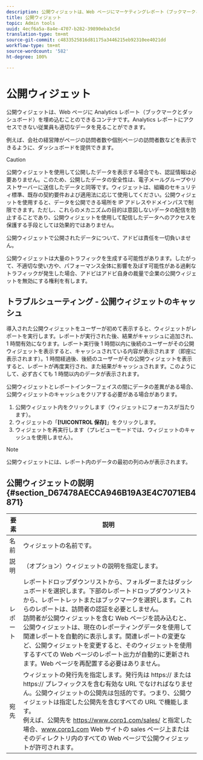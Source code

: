 ```yaml
---
description: 公開ウィジェットは、Web ページにマーケティングレポート（ブックマークとダッシュボード）を埋め込むことのできるコンテナです。マーケティングレポートにアクセスできない従業員も適切なデータを見ることができます。
title: 公開ウィジェット
topic: Admin tools
uuid: 4ecf6a5a-8a4e-4707-b282-39890eba3c5d
translation-type: tm+mt
source-git-commit: c4833525816d81175a3446215eb92310ee4021dd
workflow-type: tm+mt
source-wordcount: '582'
ht-degree: 100%

---
```



# 公開ウィジェット

公開ウィジェットは、Web ページに Analytics レポート（ブックマークとダッシュボード）を埋め込むことのできるコンテナです。Analytics レポートにアクセスできない従業員も適切なデータを見ることができます。

例えば、会社の経営陣がページの訪問者数や個別ページの訪問者数などを表示できるように、ダッシュボードを提供できます。

>[!CAUTION]
>
>公開ウィジェットを使用して公開したデータを表示する場合でも、認証情報は必要ありません。このため、公開したデータの安全性は、電子メールグループやリストサーバーに送信したデータと同等です。ウィジェットは、組織のセキュリティ標準、既存の契約要件および適用法に応じて使用してください。公開ウィジェットを使用すると、データを公開できる場所を IP アドレスやドメインパスで制限できます。ただし、これらのメカニズムの目的は意図しないデータの配信を防止することであり、公開ウィジェットを使用して配信したデータへのアクセスを保護する手段としては効果的ではありません。
>
> 公開ウィジェットで公開されたデータについて、アドビは責任を一切負いません。

公開ウィジェットは大量のトラフィックを生成する可能性があります。したがって、不適切な使い方や、パフォーマンス全体に影響を及ぼす可能性がある過剰なトラフィックが発生した場合、アドビはアドビ自身の裁量で企業の公開ウィジェットを無効にする権利を有します。

## トラブルシューティング - 公開ウィジェットのキャッシュ

導入された公開ウィジェットをユーザーが初めて表示すると、ウィジェットがレポートを実行します。レポートが実行された後、結果がキャッシュに追加され、1 時間有効になります。レポート実行後 1 時間以内に後続のユーザーがその公開ウィジェットを表示すると、キャッシュされている内容が表示されます（即座に表示されます）。1 時間経過後、後続のユーザーがその公開ウィジェットを表示すると、レポートが再度実行され、また結果がキャッシュされます。このようにして、必ず古くても 1 時間以内のデータが表示されます。

公開ウィジェットとレポートインターフェイスの間にデータの差異がある場合、公開ウィジェットのキャッシュをクリアする必要がある場合があります。

1. 公開ウィジェット内をクリックします（ウィジェットにフォーカスが当たります）。
1. ウィジェットの「**[!UICONTROL 保存]**」をクリックします。
1. ウィジェットを再実行します（プレビューモードでは、ウィジェットのキャッシュを使用しません）。

>[!NOTE]
>
>公開ウィジェットには、レポート内のデータの最初の列のみが表示されます。

## 公開ウィジェットの説明 {#section_D67478AECCA946B19A3E4C7071EB4871}

| 要素 | 説明 |
|--- |--- |
| 名前 | ウィジェットの名前です。 |
| 説明 | （オプション）ウィジェットの説明を指定します。 |
| レポート | レポートドロップダウンリストから、フォルダーまたはダッシュボードを選択します。下部のレポートドロップダウンリストから、レポートレットまたはブックマークを選択します。これらのレポートは、訪問者の認証を必要としません。<br>訪問者が公開ウィジェットを含む Web ページを読み込むと、公開ウィジェットは、現在のレポーティングデータを使用して関連レポートを自動的に表示します。関連レポートの変更など、公開ウィジェットを変更すると、そのウィジェットを使用するすべての Web ページのレポート出力が自動的に更新されます。Web ページを再配置する必要はありません。</br> |
| 宛先 | ウィジェットの発行先を指定します。発行先は https:// または https:// プレフィックスを含む有効な URL でなければなりません。公開ウィジェットの公開先は包括的です。つまり、公開ウィジェットは指定した公開先を含むすべての URL で機能します。<br>例えば、公開先を https://www.corp1.com/sales/ と指定した場合、www.corp1.com Web サイトの sales ページ上またはそのディレクトリ内のすべての Web ページで公開ウィジェットが許可されます。</br> |
